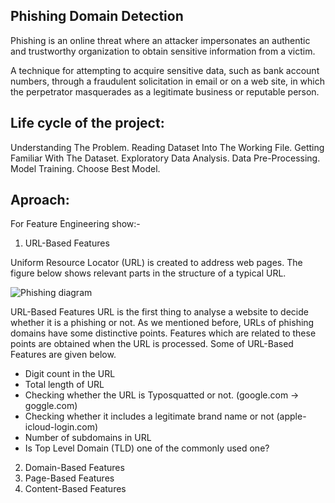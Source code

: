 ## Phishing Domain Detection
Phishing is an online threat where an attacker impersonates an authentic and trustworthy organization to obtain sensitive information from a victim.

A technique for attempting to acquire sensitive data, such as bank account numbers, through a fraudulent solicitation in email or on a web site, in which the perpetrator masquerades as a legitimate business or reputable person.

## Life cycle of the project:

Understanding The Problem.
Reading Dataset Into The Working File.
Getting Familiar With The Dataset.
Exploratory Data Analysis.
Data Pre-Processing.
Model Training.
Choose Best Model.

## Aproach:

For Feature Engineering show:-
1. URL-Based Features

Uniform Resource Locator (URL) is created to address web pages. The figure below shows relevant parts in the structure of a typical URL.

![Phishing diagram](https://github.com/nevetto/phishing_domain_detection/assets/82023798/5901ed83-9f19-479c-918a-036e0bd61e17)

URL-Based Features
URL is the first thing to analyse a website to decide whether it is a phishing or not. As we mentioned before, URLs of phishing domains have some distinctive points. Features which are related to these points are obtained when the URL is processed. Some of URL-Based Features are given below.

* Digit count in the URL
* Total length of URL
* Checking whether the URL is Typosquatted or not. (google.com → goggle.com)
* Checking whether it includes a legitimate brand name or not (apple-icloud-login.com)
* Number of subdomains in URL
* Is Top Level Domain (TLD) one of the commonly used one?



2. Domain-Based Features
3. Page-Based Features
4. Content-Based Features